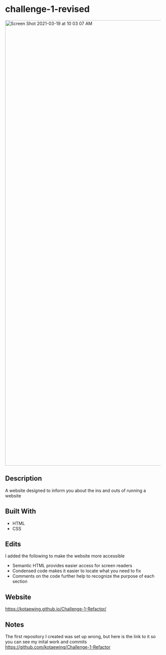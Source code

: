 # challenge-1-revised


<img width="1437" alt="Screen Shot 2021-03-19 at 10 03 07 AM" src="https://user-images.githubusercontent.com/79291655/111809190-5954c180-889a-11eb-99cc-a921dadcefc1.png">

## Description
A website designed to inform you about the ins and outs of running a website

## Built With
* HTML
* CSS

## Edits
I added the following to make the website more accessible 
* Semantic HTML provides easier access for screen readers
* Condensed code makes it easier to locate what you need to fix
* Comments on the code further help to recognize the purpose of each section

## Website
https://kotaewing.github.io/Challenge-1-Refactor/

## Notes
The first repository I created was set up wrong, but here is the link to it so you can see my inital work and commits
https://github.com/kotaewing/Challenge-1-Refactor
